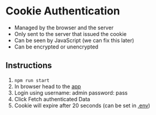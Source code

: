 # Cookie Authentication

- Managed by the browser and the server
- Only sent to the server that issued the cookie
- Can be seen by JavaScript (we can fix this later)
- Can be encrypted or unencrypted

## Instructions

1. `npm run start`
1. In browser head to the [app](http://localhost:3000)
1. Login using username: admin password: pass
1. Click Fetch authenticated Data
1. Cookie will expire after 20 seconds (can be set in [.env](./.env))
